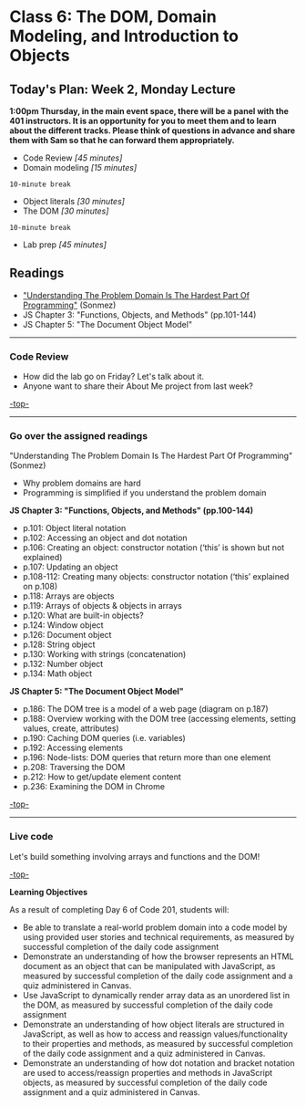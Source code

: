# Class 6: The DOM, Domain Modeling, and Introduction to Objects

<a id="top"></a>
## Today's Plan: Week 2, Monday Lecture

**1:00pm Thursday, in the main event space, there will be a panel with the 401 instructors. It is an opportunity for you to meet them and to learn about the different tracks. Please think of questions in advance and share them with Sam so that he can forward them appropriately.**

- Code Review *[45 minutes]*
- Domain modeling *[15 minutes]*

`10-minute break`

- Object literals *[30 minutes]*
- The DOM *[30 minutes]*

`10-minute break`

- Lab prep *[45 minutes]*

## Readings

- ["Understanding The Problem Domain Is The Hardest Part Of Programming"](http://simpleprogrammer.com/2013/07/15/understanding-the-problem-domain-is-the-hardest-part-of-programming/) (Sonmez)
- JS Chapter 3: "Functions, Objects, and Methods" (pp.101-144)
- JS Chapter 5: "The Document Object Model"

---

<a id="codereview"></a>
### Code Review

- How did the lab go on Friday? Let's talk about it.
- Anyone want to share their About Me project from last week?

[-top-](#top)

---

<a id="readings"></a>
### Go over the assigned readings

"Understanding The Problem Domain Is The Hardest Part Of Programming" (Sonmez)

- Why problem domains are hard
- Programming is simplified if you understand the problem domain

**JS Chapter 3: "Functions, Objects, and Methods" (pp.100-144)**

- p.101: Object literal notation
- p.102: Accessing an object and dot notation
- p.106: Creating an object: constructor notation (‘this’ is shown but not explained)
- p.107: Updating an object
- p.108-112: Creating many objects: constructor notation (‘this’ explained on p.108)
- p.118: Arrays are objects
- p.119: Arrays of objects & objects in arrays
- p.120: What are built-in objects?
- p.124: Window object
- p.126: Document object
- p.128: String object
- p.130: Working with strings (concatenation)
- p.132: Number object
- p.134: Math object

**JS Chapter 5: "The Document Object Model"**

- p.186: The DOM tree is a model of a web page (diagram on p.187)
- p.188: Overview working with the DOM tree (accessing elements, setting values, create, attributes)
- p.190: Caching DOM queries (i.e. variables)
- p.192: Accessing elements
- p.196: Node-lists: DOM queries that return more than one element
- p.208: Traversing the DOM
- p.212: How to get/update element content
- p.236: Examining the DOM in Chrome

[-top-](#top)

---

<a id="code"></a>
### Live code

Let's build something involving arrays and functions and the DOM!

[-top-](#top)

**Learning Objectives**

As a result of completing Day 6 of Code 201, students will:

- Be able to translate a real-world problem domain into a code model by using provided user stories and technical requirements, as measured by successful completion of the daily code assignment
- Demonstrate an understanding of how the browser represents an HTML document as an object that can be manipulated with JavaScript, as measured by successful completion of the daily code assignment and a quiz administered in Canvas.
- Use JavaScript to dynamically render array data as an unordered list in the DOM, as measured by successful completion of the daily code assignment
- Demonstrate an understanding of how object literals are structured in JavaScript, as well as how to access and reassign values/functionality to their properties and methods, as measured by successful completion of the daily code assignment and a quiz administered in Canvas.
- Demonstrate an understanding of how dot notation and bracket notation are used to access/reassign properties and methods in JavaScript objects, as measured by successful completion of the daily code assignment and a quiz administered in Canvas.
